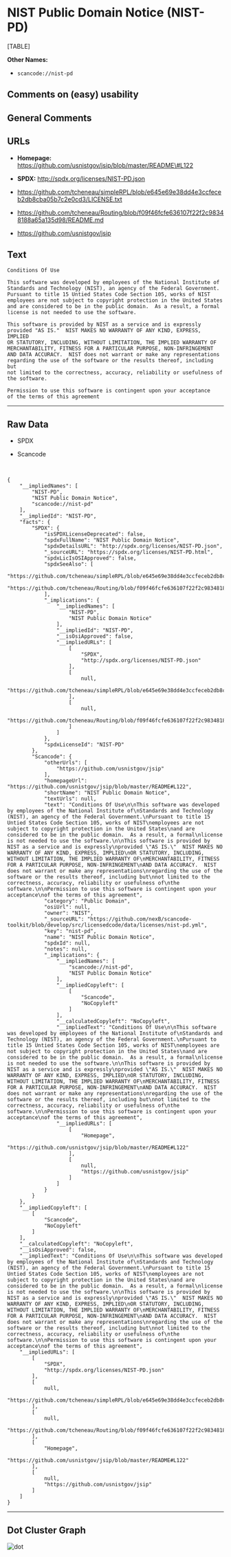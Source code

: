 NIST Public Domain Notice (NIST-PD)
===================================

[TABLE]

**Other Names:**

-   `scancode://nist-pd`

Comments on (easy) usability
----------------------------

General Comments
----------------

URLs
----

-   **Homepage:**
    https://github.com/usnistgov/jsip/blob/master/README\#L122

-   **SPDX:** http://spdx.org/licenses/NIST-PD.json

-   https://github.com/tcheneau/simpleRPL/blob/e645e69e38dd4e3ccfeceb2db8cba05b7c2e0cd3/LICENSE.txt

-   https://github.com/tcheneau/Routing/blob/f09f46fcfe636107f22f2c98348188a65a135d98/README.md

-   https://github.com/usnistgov/jsip

Text
----

    Conditions Of Use

    This software was developed by employees of the National Institute of
    Standards and Technology (NIST), an agency of the Federal Government.
    Pursuant to title 15 Untied States Code Section 105, works of NIST
    employees are not subject to copyright protection in the United States
    and are considered to be in the public domain.  As a result, a formal
    license is not needed to use the software.

    This software is provided by NIST as a service and is expressly
    provided "AS IS."  NIST MAKES NO WARRANTY OF ANY KIND, EXPRESS, IMPLIED
    OR STATUTORY, INCLUDING, WITHOUT LIMITATION, THE IMPLIED WARRANTY OF
    MERCHANTABILITY, FITNESS FOR A PARTICULAR PURPOSE, NON-INFRINGEMENT
    AND DATA ACCURACY.  NIST does not warrant or make any representations
    regarding the use of the software or the results thereof, including but
    not limited to the correctness, accuracy, reliability or usefulness of
    the software.

    Permission to use this software is contingent upon your acceptance
    of the terms of this agreement

------------------------------------------------------------------------

Raw Data
--------

-   SPDX

-   Scancode

&nbsp;

    {
        "__impliedNames": [
            "NIST-PD",
            "NIST Public Domain Notice",
            "scancode://nist-pd"
        ],
        "__impliedId": "NIST-PD",
        "facts": {
            "SPDX": {
                "isSPDXLicenseDeprecated": false,
                "spdxFullName": "NIST Public Domain Notice",
                "spdxDetailsURL": "http://spdx.org/licenses/NIST-PD.json",
                "_sourceURL": "https://spdx.org/licenses/NIST-PD.html",
                "spdxLicIsOSIApproved": false,
                "spdxSeeAlso": [
                    "https://github.com/tcheneau/simpleRPL/blob/e645e69e38dd4e3ccfeceb2db8cba05b7c2e0cd3/LICENSE.txt",
                    "https://github.com/tcheneau/Routing/blob/f09f46fcfe636107f22f2c98348188a65a135d98/README.md"
                ],
                "_implications": {
                    "__impliedNames": [
                        "NIST-PD",
                        "NIST Public Domain Notice"
                    ],
                    "__impliedId": "NIST-PD",
                    "__isOsiApproved": false,
                    "__impliedURLs": [
                        [
                            "SPDX",
                            "http://spdx.org/licenses/NIST-PD.json"
                        ],
                        [
                            null,
                            "https://github.com/tcheneau/simpleRPL/blob/e645e69e38dd4e3ccfeceb2db8cba05b7c2e0cd3/LICENSE.txt"
                        ],
                        [
                            null,
                            "https://github.com/tcheneau/Routing/blob/f09f46fcfe636107f22f2c98348188a65a135d98/README.md"
                        ]
                    ]
                },
                "spdxLicenseId": "NIST-PD"
            },
            "Scancode": {
                "otherUrls": [
                    "https://github.com/usnistgov/jsip"
                ],
                "homepageUrl": "https://github.com/usnistgov/jsip/blob/master/README#L122",
                "shortName": "NIST Public Domain Notice",
                "textUrls": null,
                "text": "Conditions Of Use\n\nThis software was developed by employees of the National Institute of\nStandards and Technology (NIST), an agency of the Federal Government.\nPursuant to title 15 Untied States Code Section 105, works of NIST\nemployees are not subject to copyright protection in the United States\nand are considered to be in the public domain.  As a result, a formal\nlicense is not needed to use the software.\n\nThis software is provided by NIST as a service and is expressly\nprovided \"AS IS.\"  NIST MAKES NO WARRANTY OF ANY KIND, EXPRESS, IMPLIED\nOR STATUTORY, INCLUDING, WITHOUT LIMITATION, THE IMPLIED WARRANTY OF\nMERCHANTABILITY, FITNESS FOR A PARTICULAR PURPOSE, NON-INFRINGEMENT\nAND DATA ACCURACY.  NIST does not warrant or make any representations\nregarding the use of the software or the results thereof, including but\nnot limited to the correctness, accuracy, reliability or usefulness of\nthe software.\n\nPermission to use this software is contingent upon your acceptance\nof the terms of this agreement",
                "category": "Public Domain",
                "osiUrl": null,
                "owner": "NIST",
                "_sourceURL": "https://github.com/nexB/scancode-toolkit/blob/develop/src/licensedcode/data/licenses/nist-pd.yml",
                "key": "nist-pd",
                "name": "NIST Public Domain Notice",
                "spdxId": null,
                "notes": null,
                "_implications": {
                    "__impliedNames": [
                        "scancode://nist-pd",
                        "NIST Public Domain Notice"
                    ],
                    "__impliedCopyleft": [
                        [
                            "Scancode",
                            "NoCopyleft"
                        ]
                    ],
                    "__calculatedCopyleft": "NoCopyleft",
                    "__impliedText": "Conditions Of Use\n\nThis software was developed by employees of the National Institute of\nStandards and Technology (NIST), an agency of the Federal Government.\nPursuant to title 15 Untied States Code Section 105, works of NIST\nemployees are not subject to copyright protection in the United States\nand are considered to be in the public domain.  As a result, a formal\nlicense is not needed to use the software.\n\nThis software is provided by NIST as a service and is expressly\nprovided \"AS IS.\"  NIST MAKES NO WARRANTY OF ANY KIND, EXPRESS, IMPLIED\nOR STATUTORY, INCLUDING, WITHOUT LIMITATION, THE IMPLIED WARRANTY OF\nMERCHANTABILITY, FITNESS FOR A PARTICULAR PURPOSE, NON-INFRINGEMENT\nAND DATA ACCURACY.  NIST does not warrant or make any representations\nregarding the use of the software or the results thereof, including but\nnot limited to the correctness, accuracy, reliability or usefulness of\nthe software.\n\nPermission to use this software is contingent upon your acceptance\nof the terms of this agreement",
                    "__impliedURLs": [
                        [
                            "Homepage",
                            "https://github.com/usnistgov/jsip/blob/master/README#L122"
                        ],
                        [
                            null,
                            "https://github.com/usnistgov/jsip"
                        ]
                    ]
                }
            }
        },
        "__impliedCopyleft": [
            [
                "Scancode",
                "NoCopyleft"
            ]
        ],
        "__calculatedCopyleft": "NoCopyleft",
        "__isOsiApproved": false,
        "__impliedText": "Conditions Of Use\n\nThis software was developed by employees of the National Institute of\nStandards and Technology (NIST), an agency of the Federal Government.\nPursuant to title 15 Untied States Code Section 105, works of NIST\nemployees are not subject to copyright protection in the United States\nand are considered to be in the public domain.  As a result, a formal\nlicense is not needed to use the software.\n\nThis software is provided by NIST as a service and is expressly\nprovided \"AS IS.\"  NIST MAKES NO WARRANTY OF ANY KIND, EXPRESS, IMPLIED\nOR STATUTORY, INCLUDING, WITHOUT LIMITATION, THE IMPLIED WARRANTY OF\nMERCHANTABILITY, FITNESS FOR A PARTICULAR PURPOSE, NON-INFRINGEMENT\nAND DATA ACCURACY.  NIST does not warrant or make any representations\nregarding the use of the software or the results thereof, including but\nnot limited to the correctness, accuracy, reliability or usefulness of\nthe software.\n\nPermission to use this software is contingent upon your acceptance\nof the terms of this agreement",
        "__impliedURLs": [
            [
                "SPDX",
                "http://spdx.org/licenses/NIST-PD.json"
            ],
            [
                null,
                "https://github.com/tcheneau/simpleRPL/blob/e645e69e38dd4e3ccfeceb2db8cba05b7c2e0cd3/LICENSE.txt"
            ],
            [
                null,
                "https://github.com/tcheneau/Routing/blob/f09f46fcfe636107f22f2c98348188a65a135d98/README.md"
            ],
            [
                "Homepage",
                "https://github.com/usnistgov/jsip/blob/master/README#L122"
            ],
            [
                null,
                "https://github.com/usnistgov/jsip"
            ]
        ]
    }

------------------------------------------------------------------------

Dot Cluster Graph
-----------------

![](../dot/NIST-PD.svg "dot")